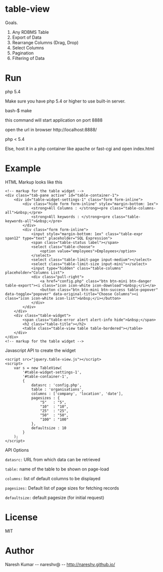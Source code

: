 table-view
==========

Goals.

1. Any RDBMS Table
2. Export of Data
3. Rearrange Columns (Drag, Drop)
4. Select Columns
5. Pagination
6. Filtering of Data

Run
===

php 5.4

Make sure you have php 5.4 or higher to use built-in server.

bash-$ make

this command will start application on port 8888

open the url in browser http://localhost:8888/

php < 5.4

Else, host it in a php container like apache or fast-cgi and open index.html

Example
=======
HTML Markup looks like this

```
<!-- markup for the table widget -->
<div class="tab-pane active" id="table-container-1">
    <div id="table-widget-settings-1" class="form form-inline">
        <div class="hide form form-inline" style="margin-bottom: 1ex">
            <strong>All Columns : </strong><pre class="table-columns-all">&nbsp;</pre>
            <strong>All keywords : </strong><pre class="table-keywords-all">&nbsp;</pre>
        </div>
        <div class="form form-inline">
            <input style="margin-bottom: 1ex" class="table-expr span12" type="text" placeholder="SQL Expression">
            <span class="table-status label"></span>
            <select class="table-choose">
                <option value="employees">Employees</option>
            </select>
            <select class="table-limit-page input-medium"></select>
            <select class="table-limit-size input-mini"></select>
            <input type="hidden" class="table-columns" placeholder="Columns List">
            <div class="pull-right">
                <a href="config.php" class="btn btn-mini btn-danger table-export"><i class="icon icon-white icon-download">&nbsp;</i></a>
                <button class="btn btn-mini btn-success table-popover" data-toggle="popover" data-original-title="Choose Columns"><i class="icon icon-white icon-list">&nbsp;</i></button>
            </div>
        </div>
    </div>
    <div class="table-widget">
        <span class="table-error alert alert-info hide">&nbsp;</span>
        <h2 class="table-title"></h2>
        <table class="table-view table table-bordered"></table>
    </div>
</div>
<!-- markup for the table widget -->

```

Javascript API to create the widget

````
<script src="jquery.table-view.js"></script>
<script>
    var s = new TableView(
        '#table-widget-settings-1',
        '#table-container-1',
        { 
            datasrc : 'config.php',
            table : 'organisations',
            columns : ['company', 'location', 'date'],
            pagesizes : {
                "5"   : "5",
                "10"  : "10",
                "25"  : "25",
                "50"  : "50",
                "100" : "100"
            },
            defaultsize : 10
        }
    );
</script>
````

API Options

`datasrc:` URL from which data can be retrieved

`table:` name of the table to be shown on page-load

`columns:` list of default columns to be displayed

`pagesizes:` Default list of page sizes for fetching records

`defaultsize:` default pagesize (for initial request)

License
=======

MIT

Author
=====
Naresh Kumar -- nareshv@ -- http://nareshv.github.io/
